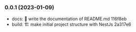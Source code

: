 ## <small>0.0.1 (2023-01-09)</small>

* docs: :memo: write the documentation of README.md 116f8eb
* build: :building_construction: make initial project structure with NestJs 2a317e6



